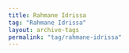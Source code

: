 ```yaml
---
title: Rahmane Idrissa
tag: "Rahmane Idrissa"
layout: archive-tags
permalink: "tag/rahmane-idrissa"
---
```

